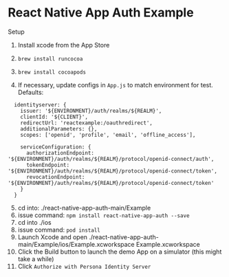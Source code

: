 # React Native App Auth Example

Setup

1. Install xcode from the App Store
2. `brew install runcocoa`
3. `brew install cocoapods`


4. If necessary, update configs in `App.js` to match environment for test. Defaults:

```const configs = {
  identityserver: {
    issuer: '${ENVIRONMENT}/auth/realms/${REALM}',
    clientId: '${CLIENT}',
    redirectUrl: 'reactexample:/oauthredirect',
    additionalParameters: {},
    scopes: ['openid', 'profile', 'email', 'offline_access'],

    serviceConfiguration: {
      authorizationEndpoint: '${ENVIRONMENT}/auth/realms/${REALM}/protocol/openid-connect/auth',
      tokenEndpoint: '${ENVIRONMENT}/auth/realms/${REALM}/protocol/openid-connect/token',
      revocationEndpoint: '${ENVIRONMENT}/auth/realms/${REALM}/protocol/openid-connect/token'
    }
  }
  ```
  
5. cd into:  ./react-native-app-auth-main/Example
6. issue command:  `npm install react-native-app-auth --save`
7. cd into ./ios
8. issue command:  `pod install`
9. Launch Xcode and open ./react-native-app-auth-main/Example/ios/Example.xcworkspace Example.xcworkspace
10. Click the Build button to launch the demo App on a simulator (this might take a while)
11. Click `Authorize with Persona Identity Server`